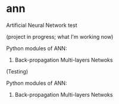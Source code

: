 # ann
Artificial Neural Network test

(project in progress; what I'm working now)

Python modules of ANN:
1. Back-propagation Multi-layers Netwoks


(Testing)

Python modules of ANN:
1. Back-propagation Multi-layers Netwoks
